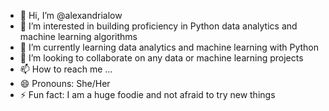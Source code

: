 - 👋 Hi, I’m @alexandrialow
- 👀 I’m interested in building proficiency in Python data analytics and machine learning algorithms
- 🌱 I’m currently learning data analytics and machine learning with Python
- 💞️ I’m looking to collaborate on any data or machine learning projects
- 📫 How to reach me ...
- 😄 Pronouns: She/Her
- ⚡ Fun fact: I am a huge foodie and not afraid to try new things

<!---
alexandrialow/alexandrialow is a ✨ special ✨ repository because its `README.md` (this file) appears on your GitHub profile.
You can click the Preview link to take a look at your changes.
--->
